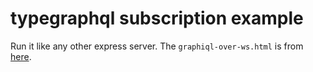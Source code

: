 # typegraphql subscription example

Run it like any other express server. The `graphiql-over-ws.html` is from [here](https://gist.github.com/enisdenjo/a68312878fdc4df299cb0433c60c1dea).